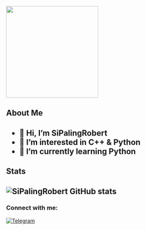 <img height="250" src="https://raw.githubusercontent.com/onimur/.github/master/.resources/git-header.svg" style="max-width: 100%;">

  <h2>About Me<h2>         
           
- 👋 Hi, I’m SiPalingRobert
- 👀 I’m interested in C++ & Python
- 🌱 I’m currently learning Python
  
 <h2>Stats<h2>  
   
![SiPalingRobert GitHub stats](https://github-readme-stats.vercel.app/api?username=SiPalingRobert&show_icons=true&theme=radical)

### Connect with me:

[![Telegram](https://img.shields.io/badge/-Telegram-blue)](https://t.me/RobertsJR)

